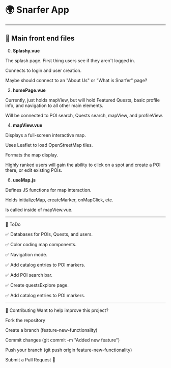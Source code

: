# 🌍 Snarfer App


---

## 🚀 Main front end files
0. **Splashy.vue**

The splash page. First thing users see if they aren't logged in.

Connects to login and user creation.

Maybe should connect to an "About Us" or "What is Snarfer" page?

2. **homePage.vue**
   
Currently, just holds mapView, but will hold Featured Quests, basic profile info, and navigation to all other main elements.

Will be connected to POI search, Quests search, mapView, and profileView.

4. **mapView.vue**

Displays a full-screen interactive map.

Uses Leaflet to load OpenStreetMap tiles.

Formats the map display.

Highly ranked users will gain the ability to click on a spot and create a POI there, or edit existing POIs.

6. **useMap.js**

Defines JS functions for map interaction.

Holds initializeMap, createMarker, onMapClick, etc.

Is called inside of mapView.vue.



---

🌟 ToDo

✅ Databases for POIs, Quests, and users.

✅ Color coding map components.

✅ Navigation mode.

✅ Add catalog entries to POI markers.

✅ Add POI search bar.

✅ Create questsExplore page.

✅ Add catalog entries to POI markers.

---

🤝 Contributing
Want to help improve this project?

Fork the repository

Create a branch (feature-new-functionality)

Commit changes (git commit -m "Added new feature")

Push your branch (git push origin feature-new-functionality)

Submit a Pull Request 🎉

